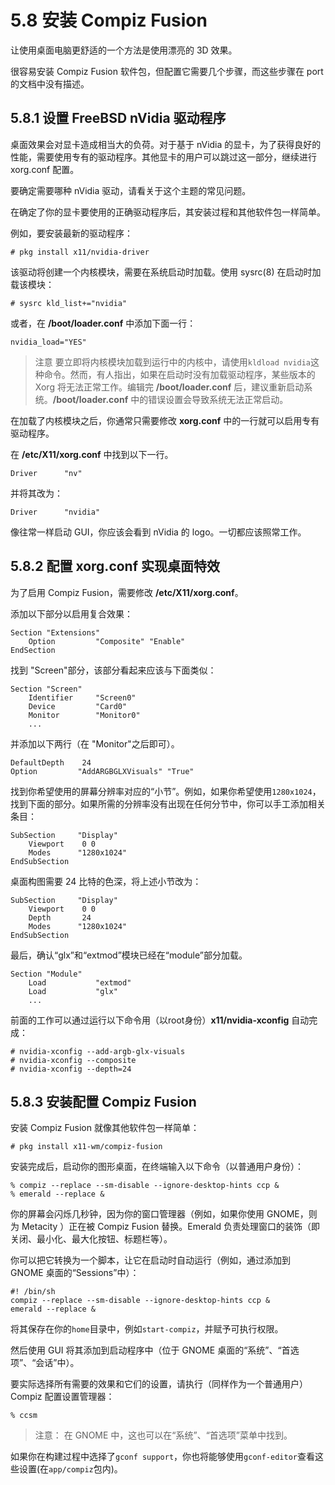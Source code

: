 # 5.8 安装 Compiz Fusion

让使用桌面电脑更舒适的一个方法是使用漂亮的 3D 效果。

很容易安装 Compiz Fusion 软件包，但配置它需要几个步骤，而这些步骤在 port 的文档中没有描述。

## 5.8.1 设置 FreeBSD nVidia 驱动程序

桌面效果会对显卡造成相当大的负荷。对于基于 nVidia 的显卡，为了获得良好的性能，需要使用专有的驱动程序。其他显卡的用户可以跳过这一部分，继续进行 xorg.conf 配置。

要确定需要哪种 nVidia 驱动，请看关于这个主题的常见问题。

在确定了你的显卡要使用的正确驱动程序后，其安装过程和其他软件包一样简单。

例如，要安装最新的驱动程序：

```
# pkg install x11/nvidia-driver
```

该驱动将创建一个内核模块，需要在系统启动时加载。使用 sysrc(8) 在启动时加载该模块：

```
# sysrc kld_list+="nvidia"
```

或者，在 **/boot/loader.conf** 中添加下面一行：

```
nvidia_load="YES"
```

> 注意
> 要立即将内核模块加载到运行中的内核中，请使用`kldload nvidia`这种命令。然而，有人指出，如果在启动时没有加载驱动程序，某些版本的 Xorg 将无法正常工作。编辑完 **/boot/loader.conf** 后，建议重新启动系统。**/boot/loader.conf** 中的错误设置会导致系统无法正常启动。

在加载了内核模块之后，你通常只需要修改 **xorg.conf** 中的一行就可以启用专有驱动程序。

在 **/etc/X11/xorg.conf** 中找到以下一行。

```
Driver      "nv"
```

并将其改为：
```
Driver      "nvidia"
```
像往常一样启动 GUI，你应该会看到 nVidia 的 logo。一切都应该照常工作。

## 5.8.2 配置 xorg.conf 实现桌面特效

为了启用 Compiz Fusion，需要修改 **/etc/X11/xorg.conf**。

添加以下部分以启用复合效果：

```
Section "Extensions"
    Option         "Composite" "Enable"
EndSection
```
找到 "Screen"部分，该部分看起来应该与下面类似：

```
Section "Screen"
    Identifier     "Screen0"
    Device         "Card0"
    Monitor        "Monitor0"
    ...
```

并添加以下两行（在 "Monitor"之后即可）。

```
DefaultDepth    24
Option         "AddARGBGLXVisuals" "True"
```

找到你希望使用的屏幕分辨率对应的“小节”。例如，如果你希望使用`1280x1024`，找到下面的部分。如果所需的分辨率没有出现在任何分节中，你可以手工添加相关条目：

```
SubSection     "Display"
    Viewport    0 0
    Modes      "1280x1024"
EndSubSection
```

桌面构图需要 24 比特的色深，将上述小节改为：

```
SubSection     "Display"
    Viewport    0 0
    Depth       24
    Modes      "1280x1024"
EndSubSection
```

最后，确认“glx”和“extmod”模块已经在“module”部分加载。

```
Section "Module"
    Load           "extmod"
    Load           "glx"
    ...
```

前面的工作可以通过运行以下命令用（以root身份）**x11/nvidia-xconfig** 自动完成：

```
# nvidia-xconfig --add-argb-glx-visuals
# nvidia-xconfig --composite
# nvidia-xconfig --depth=24
```
 
## 5.8.3 安装配置 Compiz Fusion

安装 Compiz Fusion 就像其他软件包一样简单：

```
# pkg install x11-wm/compiz-fusion
```

安装完成后，启动你的图形桌面，在终端输入以下命令（以普通用户身份）：

```
% compiz --replace --sm-disable --ignore-desktop-hints ccp &
% emerald --replace &
```

你的屏幕会闪烁几秒钟，因为你的窗口管理器（例如，如果你使用 GNOME，则为 Metacity ）正在被 Compiz Fusion 替换。Emerald 负责处理窗口的装饰（即关闭、最小化、最大化按钮、标题栏等）。

你可以把它转换为一个脚本，让它在启动时自动运行（例如，通过添加到 GNOME 桌面的“Sessions”中）：

```
#! /bin/sh
compiz --replace --sm-disable --ignore-desktop-hints ccp &
emerald --replace &
```

将其保存在你的`home`目录中，例如`start-compiz`，并赋予可执行权限。

然后使用 GUI 将其添加到启动程序中（位于 GNOME 桌面的“系统”、“首选项”、“会话”中）。

要实际选择所有需要的效果和它们的设置，请执行（同样作为一个普通用户）Compiz 配置设置管理器：

```
% ccsm
```

> 注意：
> 在 GNOME 中，这也可以在“系统”、“首选项”菜单中找到。

如果你在构建过程中选择了`gconf support`，你也将能够使用`gconf-editor`查看这些设置(在`app/compiz`包内)。
